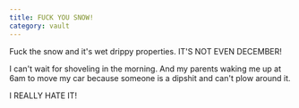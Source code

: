 ```yaml
---
title: FUCK YOU SNOW!
category: vault
---
```


Fuck the snow and it's wet drippy properties. IT'S NOT EVEN DECEMBER!

I can't wait for shoveling in the morning. And my parents waking me up at 6am
to move my car because someone is a dipshit and can't plow around it.

I REALLY HATE IT!
